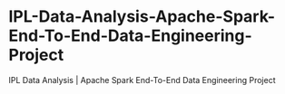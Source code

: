 # IPL-Data-Analysis-Apache-Spark-End-To-End-Data-Engineering-Project
IPL Data Analysis | Apache Spark End-To-End Data Engineering Project
